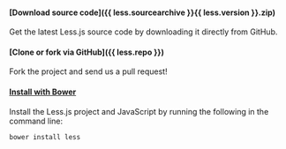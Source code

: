 #### [Download source code]({{ less.sourcearchive }}{{ less.version }}.zip)

Get the latest Less.js source code by downloading it directly from GitHub.


#### [Clone or fork via GitHub]({{ less.repo }})

Fork the project and send us a pull request!


#### [Install with Bower](http://bower.io)

Install the Less.js project and JavaScript by running the following in the command line:

```bash
bower install less
```